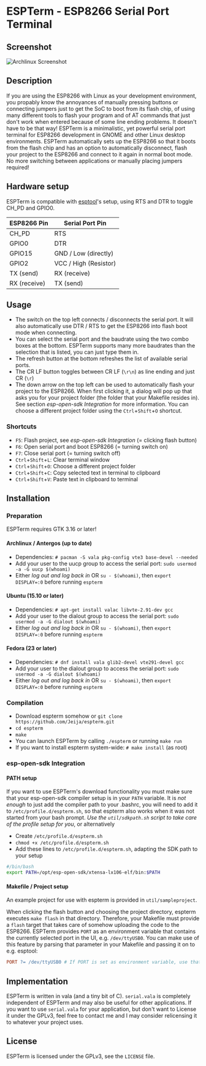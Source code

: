 # ESPTerm - ESP8266 Serial Port Terminal
## Screenshot
![Archlinux Screenshot](http://i.imgur.com/w6uJsND.png)

## Description
If you are using the ESP8266 with Linux as your development environment, you propably know the annoyances of manually pressing buttons or connecting jumpers just to get the SoC to boot from its flash chip, of using many different tools to flash your program and of AT commands that just don't work when entered because of some line ending problems. It doesn't have to be that way!
ESPTerm is a minimalistic, yet powerful serial port terminal for ESP8266 development in GNOME and other Linux desktop environments.
ESPTerm automatically sets up the ESP8266 so that it boots from the flash chip and has an option to automatically disconnect, flash your project to the ESP8266 and connect to it again in normal boot mode. No more switching between applications or manually placing jumpers required!

## Hardware setup
ESPTerm is compatible with [esptool](https://github.com/themadinventor/esptool)'s setup, using RTS and DTR to toggle CH_PD and GPIO0.

| **ESP8266 Pin** | **Serial Port Pin**   |
|-----------------|-----------------------|
| CH_PD           | RTS                   |
| GPIO0           | DTR                   |
| GPIO15          | GND / Low (directly)  |
| GPIO2           | VCC / High (Resistor) |
| TX (send)       | RX (receive)          |
| RX (receive)    | TX (send)             |

## Usage
* The switch on the top left connects / disconnects the serial port. It will also automatically use DTR / RTS to get the ESP8266 into flash boot mode when connecting.
* You can select the serial port and the baudrate using the two combo boxes at the bottom. ESPTerm supports many more baudrates than the selection that is listed, you can just type them in.
* The refresh button at the bottom refreshes the list of available serial ports.
* The CR LF button toggles between CR LF (`\r\n`) as line ending and just CR (`\r`)
* The down arrow on the top left can be used to automatically flash your project to the ESP8266. When first clicking it, a dialog will pop up that asks you for your project folder (the folder that your Makefile resides in). See section *esp-open-sdk Integration* for more information. You can choose a different project folder using the `Ctrl`+`Shift`+`O` shortcut.

### Shortcuts
* `F5`: Flash project, see *esp-open-sdk Integration* (= clicking flash button)
* `F6`: Open serial port and boot ESP8266 (= turning switch on)
* `F7`: Close serial port (= turning switch off)
* `Ctrl`+`Shift`+`L`: Clear terminal window
* `Ctrl`+`Shift`+`O`: Choose a different project folder
* `Ctrl`+`Shift`+`C`: Copy selected text in terminal to clipboard
* `Ctrl`+`Shift`+`V`: Paste text in clipboard to terminal

## Installation
### Preparation
ESPTerm requires GTK 3.16 or later!
#### Archlinux / Antergos (up to date)
* Dependencies: `# pacman -S vala pkg-config vte3 base-devel --needed`
* Add your user to the uucp group to access the serial port: `sudo usermod -a -G uucp $(whoami)`
* Either *log out and log back in* OR `su - $(whoami)`, then `export DISPLAY=:0` before running `espterm`

#### Ubuntu (15.10 or later)
* Dependencies: `# apt-get install valac libvte-2.91-dev gcc`
* Add your user to the dialout group to access the serial port: `sudo usermod -a -G dialout $(whoami)`
* Either *log out and log back in* OR `su - $(whoami)`, then `export DISPLAY=:0` before running `espterm`

#### Fedora (23 or later)
* Dependencies: `# dnf install vala glib2-devel vte291-devel gcc`
* Add your user to the dialout group to access the serial port: `sudo usermod -a -G dialout $(whoami)`
* Either *log out and log back in* OR `su - $(whoami)`, then `export DISPLAY=:0` before running `espterm`

### Compilation
* Download espterm somehow or `git clone https://github.com/Jeija/espterm.git`
* `cd espterm`
* `make`
* You can launch ESPTerm by calling `./espterm` or running `make run`
* If you want to install espterm system-wide: `# make install` (as root)

### esp-open-sdk Integration
#### PATH setup
If you want to use ESPTerm's download functionality you must make sure that your esp-open-sdk compiler setup is in your `PATH` variable. It is *not enough* to just add the compiler path to your .bashrc, you will need to add it to `/etc/profile.d/espterm.sh`, so that espterm also works when it was not started from your bash prompt. *Use the `util/sdkpath.sh` script to take care of the profile setup for you*, or alternatively
* Create `/etc/profile.d/espterm.sh`
* `chmod +x /etc/profile.d/espterm.sh`
* Add these lines to `/etc/profile.d/espterm.sh`, adapting the SDK path to your setup
```Bash
#/bin/bash
export PATH=/opt/esp-open-sdk/xtensa-lx106-elf/bin:$PATH
```

#### Makefile / Project setup
An example project for use with espterm is provided in `util/sampleproject`.

When clicking the flash button and choosing the project directory, espterm executes `make flash` in that directory. Therefore, your Makefile must provide a `flash` target that takes care of somehow uploading the code to the ESP8266. ESPTerm provides `PORT` as an environment variable that contains the currently selected port in the UI, e.g. `/dev/ttyUSB0`. You can make use of this feature by parsing that parameter in your Makefile and passing it on to e.g. esptool:
```Makefile
PORT ?= /dev/ttyUSB0 # If PORT is set as environment variable, use that value
```

## Implementation
ESPTerm is written in vala (and a tiny bit of C). `serial.vala` is completely independent of ESPTerm and may also be useful for other applications. If you want to use `serial.vala` for your application, but don't want to License it under the GPLv3, feel free to contact me and I may consider relicensing it to whatever your project uses.

## License
ESPTerm is licensed under the GPLv3, see the `LICENSE` file.

